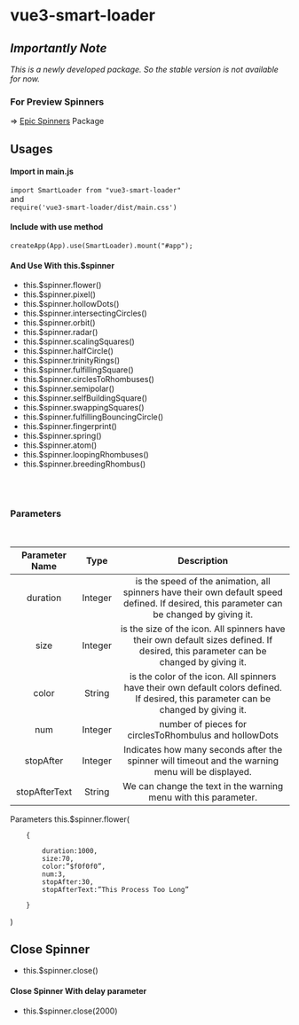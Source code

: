 # vue3-smart-loader


## ***Importantly Note***
*This is a newly developed package. So the stable version is not available for now.*
### For Preview Spinners
=> [Epic Spinners](https://epic-spinners.epicmax.co/) Package
## **Usages**

#### Import in main.js
`import SmartLoader from "vue3-smart-loader"`
<br/> and <br/>
`require('vue3-smart-loader/dist/main.css')`
#### Include with use method
`createApp(App).use(SmartLoader).mount("#app");`</br>

#### And Use With this.$spinner

* this.$spinner.flower()
* this.$spinner.pixel()
* this.$spinner.hollowDots()
* this.$spinner.intersectingCircles()
* this.$spinner.orbit()
* this.$spinner.radar()
* this.$spinner.scalingSquares()
* this.$spinner.halfCircle()
* this.$spinner.trinityRings()
* this.$spinner.fulfillingSquare()
* this.$spinner.circlesToRhombuses()
* this.$spinner.semipolar()
* this.$spinner.selfBuildingSquare()
* this.$spinner.swappingSquares()
* this.$spinner.fulfillingBouncingCircle()
* this.$spinner.fingerprint()
* this.$spinner.spring()
* this.$spinner.atom()
* this.$spinner.loopingRhombuses()
* this.$spinner.breedingRhombus()

</br>
</br>

### **Parameters**
</br>

| Parameter Name |   Type  |                                                                Description                                                                |
|:--------------:|:-------:|:-----------------------------------------------------------------------------------------------------------------------------------------:|
|    duration    | Integer | is the speed of the animation, all spinners have their own default speed defined. If desired, this parameter can be changed by giving it. |
|      size      | Integer |    is the size of the icon. All spinners have their own default sizes defined. If desired, this parameter can be changed by giving it.    |
|      color     |  String |   is the color of the icon. All spinners have their own default colors defined. If desired, this parameter can be changed by giving it.   |
|       num      | Integer |                                          number of pieces for circlesToRhombulus and hollowDots                                           |
|    stopAfter   | Integer |                     Indicates how many seconds after the spinner will timeout and the warning menu will be displayed.                     |
|  stopAfterText |  String |                                      We can change the text in the warning menu with this parameter.                                      |
 
Parameters
this.$spinner.flower(

        {

            duration:1000, 
            size:70, 
            color:”$f0f0f0”, 
            num:3, 
            stopAfter:30, 
            stopAfterText:”This Process Too Long”

        }

)
## Close Spinner
* this.$spinner.close() 
#### Close Spinner With delay parameter
* this.$spinner.close(2000)